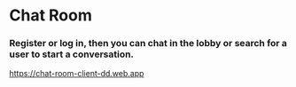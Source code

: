 # Chat Room

### Register or log in, then you can chat in the lobby or search for a user to start a conversation.

https://chat-room-client-dd.web.app
